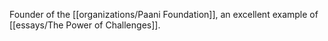 
Founder of the [[organizations/Paani Foundation]], an excellent example of [[essays/The Power of Challenges]]. 